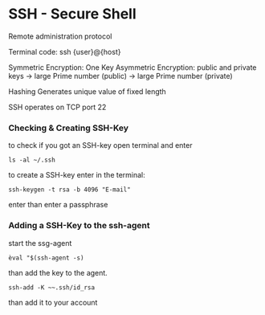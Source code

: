 # SSH - Secure Shell

Remote administration protocol 

Terminal code: ssh {user}@{host}


Symmetric Encryption: One Key
Asymmetric Encryption: public and private keys
-> large Prime number (public)
-> large Prime number (private)

Hashing
Generates unique value of fixed length 

SSH operates on TCP port 22

### Checking & Creating SSH-Key

to check if you got an SSH-key open terminal and enter

``ls -al ~/.ssh``


to create a SSH-key enter in the terminal:

``ssh-keygen -t rsa -b 4096 "E-mail"``

enter than enter a passphrase


### Adding a SSH-Key to the ssh-agent

start the ssg-agent

`èval "$(ssh-agent -s)`

than add the key to the agent.

`ssh-add -K ~~.ssh/id_rsa`

than add it to your account